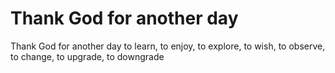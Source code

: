 # Thank God for another day
Thank God for another day to learn, to enjoy, to explore, to wish, to observe, to change, to upgrade, to downgrade

